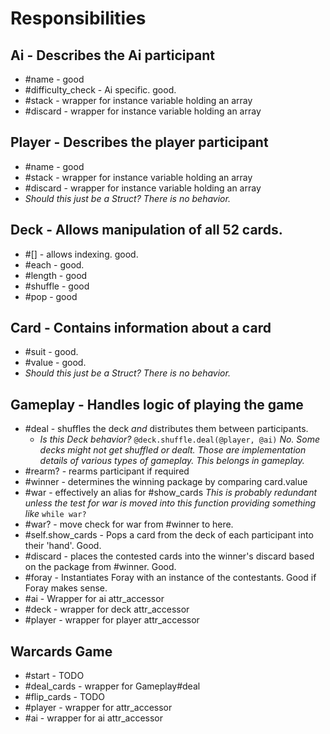 # Responsibilities

## Ai - Describes the Ai participant
* #name - good
* #difficulty_check - Ai specific. good.
* #stack - wrapper for instance variable holding an array
* #discard - wrapper for instance variable holding an array

## Player - Describes the player participant
* #name - good
* #stack - wrapper for instance variable holding an array
* #discard - wrapper for instance variable holding an array
* _Should this just be a Struct? There is no behavior._

## Deck - Allows manipulation of all 52 cards.
* #[] - allows indexing. good.
* #each - good.
* #length - good
* #shuffle - good
* #pop - good

## Card - Contains information about a card
* #suit - good.
* #value - good.
* _Should this just be a Struct? There is no behavior._

## Gameplay - Handles logic of playing the game
* #deal - shuffles the deck _and_ distributes them between participants.
    * _Is this Deck behavior?_ `@deck.shuffle.deal(@player, @ai)` _No. Some decks might not get shuffled or dealt.
    Those are implementation details of various types of gameplay. This belongs in gameplay._
* #rearm? - rearms participant if required
* #winner - determines the winning package by comparing card.value
* #war - effectively an alias for #show_cards _This is probably redundant unless the test for war is moved into this
    function providing something like_ `while war?`
* #war? - move check for war from #winner to here.
* #self.show_cards - Pops a card from the deck of each participant into their 'hand'. Good.
* #discard - places the contested cards into the winner's discard based on the package from #winner. Good.
* #foray - Instantiates Foray with an instance of the contestants. Good if Foray makes sense.
* #ai - Wrapper for ai attr_accessor
* #deck - wrapper for deck attr_accessor
* #player - wrapper for player attr_accessor

## Warcards Game
* #start - TODO
* #deal_cards - wrapper for Gameplay#deal
* #flip_cards - TODO
* #player - wrapper for attr_accessor
* #ai - wrapper for ai attr_accessor
    